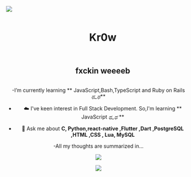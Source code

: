<!--horizontal divider(gradiant)-->
<img src="https://user-images.githubusercontent.com/73097560/115834477-dbab4500-a447-11eb-908a-139a6edaec5c.gif">

<!--h1 without bottom border-->
<div id="user-content-toc">
  <ul align="center">
    <summary><h1 style="display: inline-block">Kr0w</h1></summary>
  </ul>
</div>


<!--- snake -->
<div align="center">
  <![Alt Text](https://www.google.com/url?sa=i&url=https%3A%2F%2Ftenor.com%2Fview%2Foyasumi-punpun-goodnight-punpun-japanese-manga-series-punpun-train-gif-17683390&psig=AOvVaw3hed8JIm9uq-tkBxXbtK_M&ust=1694486408888000&source=images&cd=vfe&opi=89978449&ved=0CBEQjhxqFwoTCKC8__XDoYEDFQAAAAAdAAAAABAc)
</div>



<!--h2 without bottom border-->
<div id="user-content-toc">
  <ul align="center">
    <summary><h2 style="display: inline-block">fxckin weeeeb</h2></summary>
  </ul>
</div>


<!--Intro start-->

-I’m currently learning ** JavaScript,Bash,TypeScript and Ruby on Rails *ಥ_ಥ***

- ☁️ I've keen interest in Full Stack Development. So,I'm learning ** JavaScript *ಥ_ಥ* **

- 💬 Ask me about **C, Python,react-native ,Flutter ,Dart ,PostgreSQL ,HTML ,CSS , Lua, MySQL**

<!--Intro end-->


-All my thoughts are summarized in...
<p align="center">
  <a href="https://skillicons.dev">
    <img src="https://skillicons.dev/icons?i=git,aws,bootstrap,c,cpp,css,discord,docker,dynamodb,express,figma,firebase,github,html,idea,java,js,kotlin,linux,md,materialui,mongodb,mysql,nextjs,nodejs,postman,py,react,redux,tailwind,ts,vscode&perline=14" />
  </a>
</p>

<!--horizontal divider(gradiant)-->
<img src="https://user-images.githubusercontent.com/73097560/115834477-dbab4500-a447-11eb-908a-139a6edaec5c.gif">

